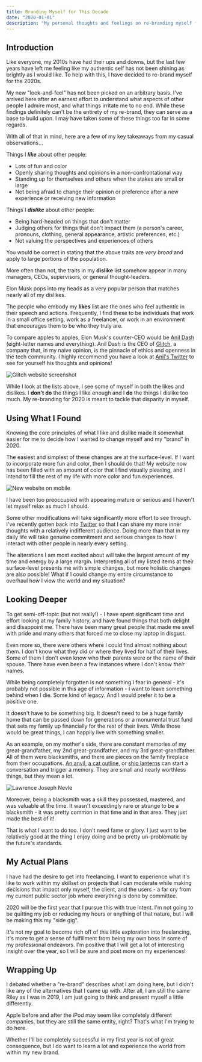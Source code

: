 ```yaml
---
title: Branding Myself for This Decade
date: "2020-01-01"
description: "My personal thoughts and feelings on re-branding myself for 2020."
---
```


## Introduction

Like everyone, my 2010s have had their ups and downs, but the last few years have left me feeling like my authentic self has not been shining as brightly as I would like.
To help with this, I have decided to re-brand myself for the 2020s.

My new "look-and-feel" has not been picked on an arbitrary basis. I've arrived here after an earnest effort to understand what aspects of other people I admire most, and what things irritate me to no end. While these findings definitely can't be the entirety of my re-brand, they can serve as a base to build upon. I may have taken some of these things too far in some regards.

With all of that in mind, here are a few of my key takeaways from my casual observations...

Things I ***like*** about other people:
- Lots of fun and color
- Openly sharing thoughts and opinions in a non-confrontational way
- Standing up for themselves and others when the stakes are small or large
- Not being afraid to change their opinion or preference after a new experience or receiving new information

Things I ***dislike*** about other people:
- Being hard-headed on things that don't matter
- Judging others for things that don't impact them (a person's career, pronouns, clothing, general appearance, artistic preferences, etc.)
- Not valuing the perspectives and experiences of others

You would be correct in stating that the above traits are *very broad* and apply to large portions of the population.

More often than not, the traits in my **dislike** list somehow appear in many managers, CEOs, supervisors, or general thought-leaders.

Elon Musk pops into my heads as a very popular person that matches nearly all of my dislikes.

The people who embody my **likes** list are the ones who feel authentic in their speech and actions. Frequently, I find these to be individuals that work in a small office setting, work as a freelancer, or work in an environment that encourages them to be who they truly are.

To compare apples to apples, Elon Musk's counter-CEO would be [Anil Dash](https://anildash.com/) (eight-letter names and everything). Anil Dash is the CEO of [Glitch](https://glitch.com/), a company that, in my naive opinion, is the pinnacle of ethics and openness in the tech community. I highly recommend you have a look at [Anil's Twitter](https://twitter.com/anildash) to see for yourself his thoughts and opinions!

![Glitch website screenshot](glitch-mobile-screenshot.png)

While I look at the lists above, I see some of myself in both the likes and dislikes. I **don't do** the things I like enough and I **do** the things I dislike too much. My re-branding for 2020 is meant to tackle that disparity in myself.

## Using What I Found

Knowing the core principles of what I like and dislike made it somewhat easier for me to decide how I wanted to change myself and my "brand" in 2020.

The easiest and simplest of these changes are at the surface-level. If I want to incorporate more fun and color, then I should do that! My website now has been filled with an amount of color that I find visually pleasing, and I intend to fill the rest of my life with more color and fun experiences.

![New website on mobile](site-mobile-screenshot.png)

I have been too preoccupied with appearing mature or serious and I haven't let myself relax as much I should.

Some other modifications will take significantly more effort to see through. I've recently gotten back into [Twitter](https://twitter.com/riley_skains) so that I can share my more inner thoughts with a relatively indifferent audience. Doing more than that in my daily life will take genuine commitment and serious changes to how I interact with other people in nearly every setting.

The alterations I am most excited about will take the largest amount of my time and energy by a large margin. Interpreting all of my listed items at their surface-level presents me with simple changes, but more holistic changes are also possible! What if I could change my entire circumstance to overhaul how I view the world and my situation?

## Looking Deeper

To get semi-off-topic (but not really!) - I have spent significant time and effort looking at my family history,  and have found things that both delight and disappoint me. There have been many great people that made me swell with pride and many others that forced me to close my laptop in disgust.

Even more so, there were others where I could find almost nothing about them. I don't know what they did or where they lived for half of their lives. Some of them I don't even know who their parents were or the name of their spouse. There have even been a few instances where I don't know *their* names.

While being completely forgotten is not something I fear in general - it's probably not possible in this age of information - I want to leave something behind when I die. Some kind of legacy. And I would prefer it to be a positive one.

It doesn't have to be something big. It doesn't need to be a huge family home that can be passed down for generations or a monumental trust fund that sets my family up financially for the rest of their lives. While those would be great things, I can happily live with something smaller.

As an example, on my mother's side, there are constant memories of my great-grandfather, my 2nd great-grandfather, and my 3rd great-grandfather. All of them were blacksmiths, and there are pieces on the family fireplace from their occupations. [An anvil](https://twitter.com/riley_skains/status/1212194705146077184), [a cat outline](https://twitter.com/riley_skains/status/1212194789153820673), or [ship lanterns](https://twitter.com/riley_skains/status/1212194775987892224) can start a conversation and trigger a memory. They are small and nearly worthless things, but they mean a lot.

![Lawrence Joseph Nevle](lawrence-joseph-nevle.jpg)

Moreover, being a blacksmith was a skill they possessed, mastered, and was valuable at the time. It wasn't exceedingly rare or strange to be a blacksmith - it was pretty common in that time and in that area. They just made the best of it!

That is what I want to do too. I don't need fame or glory. I just want to be relatively good at the thing I enjoy doing and be pretty un-problematic by the future's standards.

## My Actual Plans

I have had the desire to get into freelancing. I want to experience what it's like to work within my skillset on projects that I can moderate while making decisions that impact only myself, the client, and the users - a far cry from my current public sector job where everything is done by committee.

2020 will be the first year that I pursue this with true intent. I'm not going to be quitting my job or reducing my hours or anything of that nature, but I will be making this my "side gig".

It's not my goal to become rich off of this little exploration into freelancing, it's more to get a sense of fulfillment from being my own boss in some of my professional endeavors. I'm positive that I will get a lot of interesting insight over the year, so I will be sure and post more on my experiences!

## Wrapping Up

I debated whether a "re-brand" describes what I am doing here, but I didn't like any of the alternatives that I came up with. After all, I am still the same Riley as I was in 2019, I am just going to think and present myself a little differently.

Apple before and after the iPod may seem like completely different companies, but they are still the same entity, right? That's what I'm trying to do here.

Whether I'll be completely successful in my first year is not of great consequence, but I do want to learn a lot and experience the world from within my new brand.